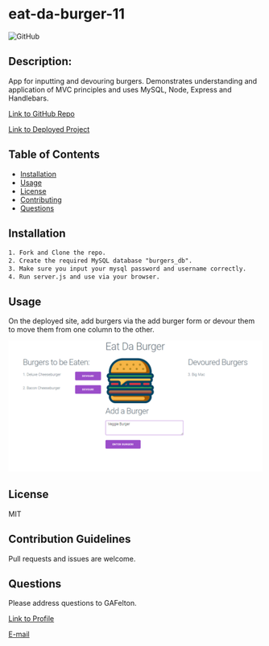 # eat-da-burger-11

  ![GitHub](https://img.shields.io/github/license/GAFelton/eat-da-burger-11)

  ## Description:

  App for inputting and devouring burgers. Demonstrates understanding and application of MVC principles and uses MySQL, Node, Express and Handlebars.

  [Link to GitHub Repo](https://github.com/GAFelton/eat-da-burger-11)
  
  [Link to Deployed Project](http://gentle-chamber-60009.herokuapp.com/)

  ## Table of Contents

 * [Installation](#Installation)
 * [Usage](#Usage)
 * [License](#License)
 * [Contributing](#Contributing)
 * [Questions](#Questions)

  

  ## Installation

    1. Fork and Clone the repo.
    2. Create the required MySQL database "burgers_db".
    3. Make sure you input your mysql password and username correctly.
    4. Run server.js and use via your browser.

  



  ## Usage

  On the deployed site, add burgers via the add burger form or devour them to move them from one column to the other.

![eat-da-burger-screenshot](./public/assets/img/eat-da-burger-screenshot.png)

  ## License

  MIT

  

  ## Contribution Guidelines

  Pull requests and issues are welcome.

 

  ## Questions

  Please address questions to GAFelton.

  [Link to Profile](https://github.com/GAFelton)

  [E-mail](64555318+GAFelton@users.noreply.github.com)
